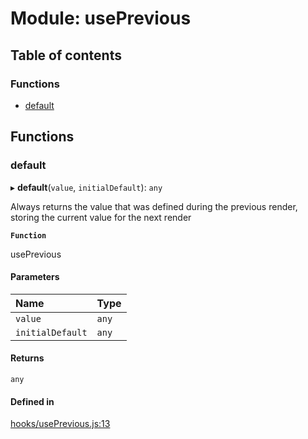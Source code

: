 # Module: usePrevious

## Table of contents

### Functions

- [default](usePrevious.md#default)

## Functions

### default

▸ **default**(`value`, `initialDefault`): `any`

Always returns the value that was defined during the previous render,
storing the current value for the next render

**`Function`**

usePrevious

#### Parameters

| Name | Type |
| :------ | :------ |
| `value` | `any` |
| `initialDefault` | `any` |

#### Returns

`any`

#### Defined in

[hooks/usePrevious.js:13](https://github.com/Twipped/hooks/blob/86a2b07/hooks/usePrevious.js#L13)
